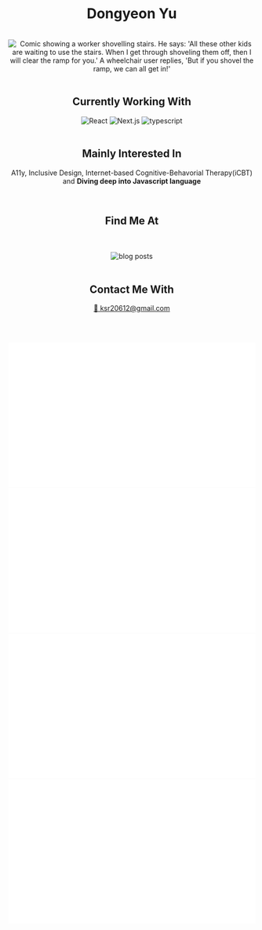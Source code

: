 <div align='center'>
  <h1 style="display: 'none'">Dongyeon Yu</h1>
  <br/>
  <img src="https://github.com/ksr20612/ksr20612/assets/48278678/c8a5d098-6dc4-4af2-822d-443d7cddb5db" alt="Comic showing a worker shovelling stairs. He says: 'All these other kids are waiting to use the stairs. When I get through shoveling them off, then I will clear the ramp for you.' A wheelchair user replies, 'But if you shovel the ramp, we can all get in!'" width="auto" height="auto" draggable="false">
</div>

<br/>

<section align="center">
  <h2 align="center"> Currently Working With </h2>
  <div align="center">
    <img src="https://img.shields.io/badge/React-61DAFB?style=for-the-badge&logo=React&logoColor=white" alt="React">
    <img src="https://img.shields.io/badge/Next.js-000000?style=for-the-badge&logo=Next.js&logoColor=white" alt="Next.js">
    <img src="https://img.shields.io/badge/TypeScript-3178C6?style=for-the-badge&logo=Typescript&logoColor=white" alt="typescript"> 
<!--     <img src="https://img.shields.io/badge/Nest.js-E0234E?style=for-the-badge&logo=NestJs&logoColor=white">  -->
<!--     <img src="https://img.shields.io/badge/Electron-9eeaf9?style=for-the-badge&logo=Electron&logoColor=black">  -->
<!--     <img src="https://img.shields.io/badge/Flutter-4ad0f6?style=for-the-badge&logo=Flutter&logoColor=white"> -->
  </div>
</section>

<br/>

<section align="center">
  <h2 align="center"> Mainly Interested In </h2>
  <p align="center">
    A11y, Inclusive Design, Internet-based Cognitive-Behavorial Therapy(iCBT) <br/> and <strong>Diving deep into Javascript language</strong>
  </p>
</section>

<br/>

<section align="center">
  <h2 align="center"> Find Me At </h2>
  <div align="center">
    <a href="https://velog.io/@ksr20612/" aria-label="tech blog"><img src="https://img.shields.io/badge/blog(velog)-20C997?style=for-the-badge&logo=Velog&logoColor=white" alt=""></a>
    <a href="https://blog.naver.com/naivethan" aria-label="icbt blog"><img src="https://img.shields.io/badge/blog(naver)-03C75A?style=for-the-badge&logoColor=white" alt=""></a>
    <a href="https://www.linkedin.com/in/dongyeon-yu-06ab6827b/" aria-label="linked in"><img src="https://img.shields.io/badge/linkedIn-0A66C2?style=for-the-badge&logo=LinkedIn&logoColor=white" alt=""></a>
  </div>
  <br/>
  <img src="https://velog-readme-stats.vercel.app/api/list?name=ksr20612" alt="blog posts" />
</section>

<br/>

<section align="center">
  <h2 align="center"> Contact Me With </h2>
  <div align="center">
    <a href="mailto: ksr20612@gmail.com" target="_blank">📧 ksr20612@gmail.com</a>
  </div>
<!--   <p align="center">
    <a href="https://open.kakao.com/o/s1zUXMLf" target="_blank">
      🍫 KakaoTalk Open Chat
    </a>
  </p> -->
</p>

<br/> <br/>

<section align="center">
  <img src="https://raw.githubusercontent.com/ksr20612/gitStats/master/generated/overview.svg#gh-dark-mode-only" alt="gitstat" />
  <img src="https://raw.githubusercontent.com/ksr20612/gitStats/master/generated/overview.svg#gh-light-mode-only" alt="gitstat" />
  <img src="https://raw.githubusercontent.com/ksr20612/gitStats/master/generated/languages.svg#gh-dark-mode-only" alt="gitstat" />
  <img src="https://raw.githubusercontent.com/ksr20612/gitStats/master/generated/languages.svg#gh-light-mode-only" alt="gitstat" />
</section>

